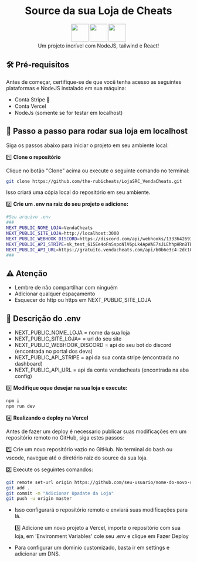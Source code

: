 <h1 align="center">Source da sua Loja de Cheats</h1>

<div align="center">
  <strong><img src="https://skillicons.dev/icons?i=nodejs" width="48"> <img src="https://skillicons.dev/icons?i=tailwind" width="48"> <img src="https://skillicons.dev/icons?i=react" width="48"></strong>
</div>
<div align="center">
  Um projeto incrível com NodeJS, tailwind e React!
</div>

## 🛠️ Pré-requisitos

Antes de começar, certifique-se de que você tenha acesso as seguintes plataformas e NodeJS instalado em sua máquina:

- Conta Stripe 🏦
- Conta Vercel <img src="https://skillicons.dev/icons?i=vercel" width="15">
- NodeJs (somente se for testar em localhost) <img src="https://skillicons.dev/icons?i=nodejs" width="15">

## 🚀 Passo a passo para rodar sua loja em localhost

Siga os passos abaixo para iniciar o projeto em seu ambiente local:

1️⃣ **Clone o repositório** <img src="https://skillicons.dev/icons?i=git" width="15"> 

   Clique no botão "Clone" acima ou execute o seguinte comando no terminal:

   ```bash
   git clone https://github.com/the-rubicheats/LojaSRC_VendaCheats.git
   ```

   Isso criará uma cópia local do repositório em seu ambiente.

2️⃣ **Crie um .env na raiz do seu projeto e adicione:** 

   ```bash
   #Seu arquivo .env
###
NEXT_PUBLIC_NOME_LOJA=VendaCheats
NEXT_PUBLIC_SITE_LOJA=http://localhost:3000
NEXT_PUBLIC_WEBHOOK_DISCORD=https://discord.com/api/webhooks/1333642693591531701/3KkMOqXAws4gc4rHxuygaOE45TUTq5rxvfvQU-  sFG73IKornZyYXWBY14-jzfpHFHN2X
NEXT_PUBLIC_API_STRIPE=sk_test_615Ee4oFnSspoNlV6pLk4ApWAE7sJLEhhpHRnBTBRrr2JPmgrNlwqkceTpx366b7LHFsHSIXZHb2UE3OWMbHXd6Y100zmsIyaOc
NEXT_PUBLIC_API_URL=https://gratuito.vendacheats.com/api/b0b6e3c4-2dc10-419c-8f08-80cf0f473105
###
   ```
## ⚠️ Atenção
- Lembre de não compartilhar com ninguém
- Adicionar qualquer espaçamento
- Esquecer do http ou https em NEXT_PUBLIC_SITE_LOJA

## 📜 Descrição do .env
- NEXT_PUBLIC_NOME_LOJA = nome da sua loja
- NEXT_PUBLIC_SITE_LOJA= = url do seu site
- NEXT_PUBLIC_WEBHOOK_DISCORD = api do seu bot do discord (encontrada no portal dos devs)
- NEXT_PUBLIC_API_STRIPE = api da sua conta stripe (encontrada no dashboard)
- NEXT_PUBLIC_API_URL = api da conta vendacheats (encontrada na aba config)

3️⃣ **Modifique oque desejar na sua loja e execute:**

   ```bash
   npm i
   npm run dev
   ```

4️⃣ **Realizando o deploy na Vercel**

 Antes de fazer um deploy é necessario publicar suas modificações em um repositório remoto no GitHub, siga estes passos:

   1️⃣ Crie um novo repositório vazio no GitHub. No terminal do bash ou vscode, navegue até o diretório raiz do source da sua loja.
   
   2️⃣ Execute os seguintes comandos:

   ```bash
   git remote set-url origin https://github.com/seu-usuario/nome-do-novo-repositorio.git
   git add .
   git commit -m "Adicionar Upadate da Loja"
   git push -u origin master
   ```
- Isso configurará o repositório remoto e enviará suas modificações para lá.
   
  3️⃣ Adicione um novo projeto a Vercel, importe o repositório com sua loja, em 'Environment Variables' cole seu .env e clique em Fazer Deploy

- Para configurar um dominio customizado, basta ir em settings e adicionar um DNS.
